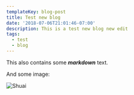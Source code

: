 ```yaml
---
templateKey: blog-post
title: Test new blog
date: '2018-07-06T21:01:46-07:00'
description: This is a test new blog new edit
tags:
  - test
  - blog
---
```

This also contains some **_markdown_** text.

And some image:

![Shuai](/img/img_6077.jpg)
